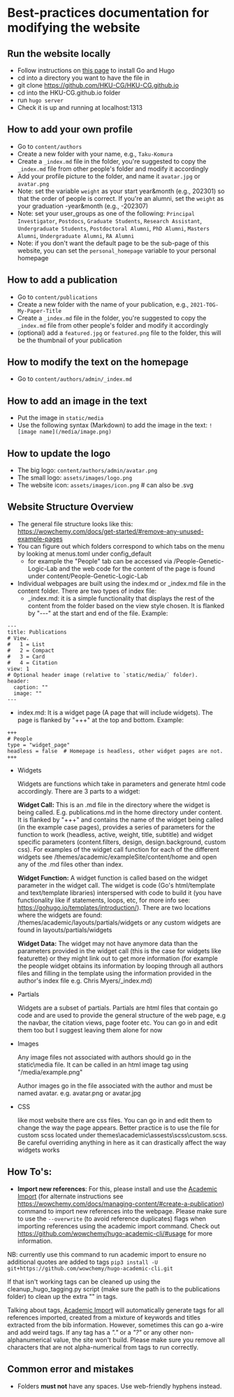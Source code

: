 # Best-practices documentation for modifying the website

## Run the website locally
* Follow instructions on [this page](https://university.wowchemy.com/getting-started/install-hugo/) to install Go and Hugo
* cd into a directory you want to have the file in
* git clone https://github.com/HKU-CG/HKU-CG.github.io
* cd into the HKU-CG.github.io folder
* run `hugo server`
* Check it is up and running at localhost:1313

## How to add your own profile
* Go to `content/authors`
* Create a new folder with your name, e.g., `Taku-Komura`
* Create a `_index.md` file in the folder, you're suggested to copy the `_index.md` file from other people's folder and modify it accordingly
* Add your profile picture to the folder, and name it `avatar.jpg` or `avatar.png`
* Note: set the variable `weight` as your start year&month (e.g., 202301) so that the order of people is correct. If you're an alumni, set the `weight` as your graduation -year&month (e.g., -202307)
* Note: set your user_groups as one of the following: `Principal Investigator`, `Postdocs`, `Graduate Students`, `Research Assistant`, `Undergraduate Students`, `Postdoctoral Alumni`, `PhD Alumni`, `Masters Alumni`, `Undergraduate Alumni`, `RA Alumni`
* Note: if you don't want the default page to be the sub-page of this website, you can set the `personal_homepage` variable to your personal homepage

## How to add a publication
* Go to `content/publications`
* Create a new folder with the name of your publication, e.g., `2021-TOG-My-Paper-Title`
* Create a `_index.md` file in the folder, you're suggested to copy the `_index.md` file from other people's folder and modify it accordingly
* (optional) add a `featured.jpg` or `featured.png` file to the folder, this will be the thumbnail of your publication

## How to modify the text on the homepage
* Go to `content/authors/admin/_index.md`

## How to add an image in the text
* Put the image in `static/media`
* Use the following syntax (Markdown) to add the image in the text: `![image name](/media/image.png)`

## How to update the logo
* The big logo: `content/authors/admin/avatar.png`
* The small logo: `assets/images/logo.png`
* The website icon: `assets/images/icon.png`  # can also be .svg

## Website Structure Overview

* The general file structure looks like this: https://wowchemy.com/docs/get-started/#remove-any-unused-example-pages
* You can figure out which folders correspond to which tabs on the menu by looking at menus.toml under config\_default
  * for example the "People" tab can be accessed via <website url>/People-Genetic-Logic-Lab and the web code for the content of the page is found under content/People-Genetic-Logic-Lab
* Individual webpages are built using the index.md or _index.md file in the content folder. There are two types of index file:
  * _index.md: it is a simple functionality that displays the rest of the content from the folder based on the view style chosen. It is flanked by "---" at the start and end of the file. Example:

~~~~
---
title: Publications
# View.
#   1 = List
#   2 = Compact
#   3 = Card
#   4 = Citation
view: 1
# Optional header image (relative to `static/media/` folder).
header:
  caption: ""
  image: ""
---
~~~~
  
  * index.md: It is a widget page (A page that will include widgets). The page is flanked by "+++" at the top and bottom. Example:

 ~~~~
+++
# People
type = "widget_page"
headless = false  # Homepage is headless, other widget pages are not.
+++
 ~~~~

* Widgets

  Widgets are functions which take in parameters and generate html code accordingly. There are 3 parts to a widget:

  **Widget Call:** This is an .md file in the directory where the widget is being called. E.g. publications.md in the home directory under content. It is flanked by "+++" and contains the name of the widget being called (in the example case pages), provides a series of parameters for the function to work (headless, active, weight, title, subtitle) and widget specific parameters (content.filters, design, design.background, custom css). For examples of the widget call function for each of the different widgets see /themes/academic/exampleSite/content/home and open any of the .md files other than index.

  **Widget Function:** A widget function is called based on the widget parameter in the widget call. The widget is code (Go's html/template and text/template libraries) interspersed with code to build it (you have functionality like if statements, loops, etc, for more info see: https://gohugo.io/templates/introduction/). There are two locations where the widgets are found: /themes/academic/layouts/partials/widgets or any custom widgets are found in layouts/partials/widgets

  **Widget Data:** The widget may not have anymore data than the parameters provided in the widget call (this is the case for widgets like featurette) or they might link out to get more information (for example the people widget obtains its information by looping through all authors files and filling in the template using the information provided in the author's index file e.g. Chris Myers/_index.md)

* Partials

  Widgets are a subset of partials. Partials are html files that contain go code and are used to provide the general structure of the web page, e.g the navbar, the citation views, page footer etc. You can go in and edit them too but I suggest leaving them alone for now

* Images

  Any image files not associated with authors should go in the static\media file. It can be called in an html image tag using "/media/example.png"

  Author images go in the file associated with the author and must be named avatar.<extension> e.g. avatar.png or avatar.jpg

* CSS

  like most website there are css files. You can go in and edit them to change the way the page appears. Better practice is to use the file for custom scss located under themes\academic\assests\scss\custom.scss. Be careful overriding anything in here as it can drastically affect the way widgets works

## How To's:

* **Import new references**: 
  For this, please install and use the [Academic Import](https://github.com/wowchemy/hugo-academic-cli/#usage) (for alternate instructions see https://wowchemy.com/docs/managing-content/#create-a-publication) command to import new references into the webpage. Please make sure to use the `--overwrite` (to avoid reference duplicates) flags when importing references using the academic import command. Check out https://github.com/wowchemy/hugo-academic-cli/#usage for more information.
  
 NB: currently use this command to run academic import to ensure no additional quotes are added to tags `pip3 install -U git+https://github.com/wowchemy/hugo-academic-cli.git`
 
 If that isn't working tags can be cleaned up using the cleanup_hugo_tagging.py script (make sure the path is to the publications folder) to clean up the extra "" in tags.

  Talking about tags, [Academic Import](https://github.com/wowchemy/hugo-academic-cli/#usage) will automatically generate tags for all references imported, created from a mixture of keywords and titles extracted from the bib information. However, sometimes this can go a-wire and add weird tags. If any tag has a *"."* or a *"?"* or any other non-alphanumerical value, the site won't build. Please make sure you remove all characters that are not alpha-numerical from tags to run correctly.

## Common error and mistakes

* Folders **must not** have any spaces. Use web-friendly hyphens instead.
